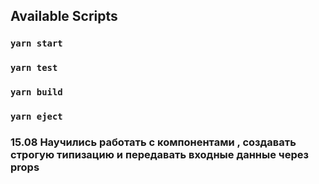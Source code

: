 

## Available Scripts


### `yarn start`



### `yarn test`


### `yarn build`


### `yarn eject`



### 15.08 Научились работать с компонентами , создавать строгую типизацию и передавать входные данные через props

